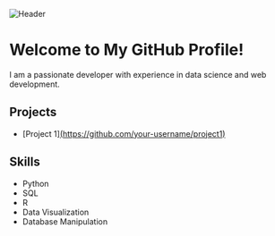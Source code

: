<!-- README.md -->

![Header](https://github.com/njifack/assets/blob/main/header.svg)

# Welcome to My GitHub Profile!

I am a passionate developer with experience in data science and web development.

## Projects

- [Project 1][(https://github.com/your-username/project1)](https://github.com/njifack/python_mysql.git)


## Skills

- Python
- SQL
- R
- Data Visualization
- Database Manipulation
